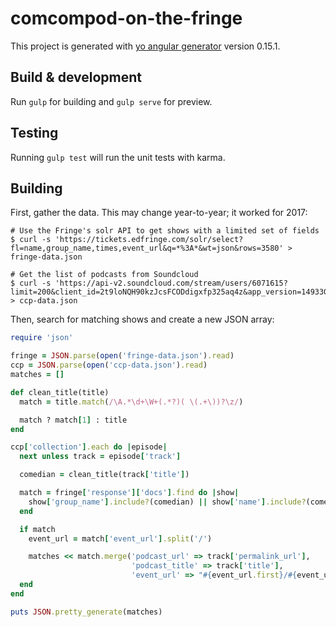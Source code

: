# comcompod-on-the-fringe

This project is generated with [yo angular generator](https://github.com/yeoman/generator-angular)
version 0.15.1.

## Build & development

Run `gulp` for building and `gulp serve` for preview.

## Testing

Running `gulp test` will run the unit tests with karma.

## Building

First, gather the data. This may change year-to-year; it worked for 2017:

```shell
# Use the Fringe's solr API to get shows with a limited set of fields
$ curl -s 'https://tickets.edfringe.com/solr/select?fl=name,group_name,times,event_url&q=*%3A*&wt=json&rows=3580' > fringe-data.json

# Get the list of podcasts from Soundcloud
$ curl -s 'https://api-v2.soundcloud.com/stream/users/6071615?limit=200&client_id=2t9loNQH90kzJcsFCODdigxfp325aq4z&app_version=1493303817' > ccp-data.json
```

Then, search for matching shows and create a new JSON array:

```ruby
require 'json'

fringe = JSON.parse(open('fringe-data.json').read)
ccp = JSON.parse(open('ccp-data.json').read)
matches = []

def clean_title(title)
  match = title.match(/\A.*\d+\W+(.*?)( \(.+\))?\z/)

  match ? match[1] : title
end

ccp['collection'].each do |episode|
  next unless track = episode['track']

  comedian = clean_title(track['title'])

  match = fringe['response']['docs'].find do |show|
    show['group_name'].include?(comedian) || show['name'].include?(comedian)
  end

  if match
    event_url = match['event_url'].split('/')

    matches << match.merge('podcast_url' => track['permalink_url'],
                           'podcast_title' => track['title'],
                           'event_url' => "#{event_url.first}/#{event_url.last}")
  end
end

puts JSON.pretty_generate(matches)
```
